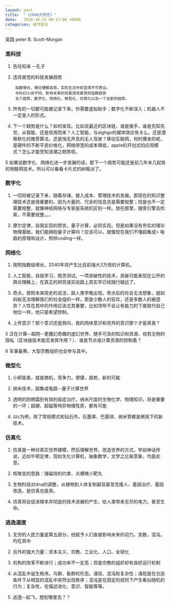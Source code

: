 ```yaml
---
layout: post
title:  "《2040大预言》"
date:   2018-10-15 09:17:06 +0000
categories: 读书笔记
---
```


英国 peter B. Scott-Morgan

### 高科技

1. 告往知来 --孔子

2. 违背直觉的科技发展趋势

        指数增长，理论理解容易，实际生活中却显得不可思议。
        与科幻小说不同，影响未来的将是违背直觉的指数趋势
        五个趋势，数字化、网络化、微型化、仿真化以及一个全新的趋势。

3. 所有的一切都可能被记录下来，你需要虚拟助手；数字化不断深入；机器人不一定是人的形式。

4. 下一个趋势是什么？如何发现。比如说最近的区块链，谁是推手，谁是先知先觉，从智能、还是信用而来？人工智能，与alghgo的媒体效应有关么，还是潜移默化的推荐算法，还是悄无声息的无人驾驶？移动互联网，何时爆发的呢，是硬件的不断平民价格化，网络带宽的成本降低，apple的开创式的应用模式？怎么才能觉知浪潮之趋势呢。

5 如果说数字化、网络化进一步发展的话，那下一个趋势可能还是前几年未几起势的物联网技术。所以可以看看卡片式的树莓派了。

### 数字化

1. 一切将被记录下来，随着存储、接入成本、管理技术的发展。那现在的知识整理技术还是很重要的，因为大量的、冗余的信息总是需要规整；但是也不一定需要规整，就像神经网络与专家是系统的区别一样。放在那里，搜索引擎去检索，不需要规整。。。

2. 摩尔定律，自我实现的预言。量子计算，必将实现。但是如果没有夯实的理论物理基础，我们能拥抱量子计算吗？应该可以，就像现在我们不懂超集成>    电路的原理和设计，照样coding一样。 

### 网络化

1. 按照指数级增长，2040年将产生比目前强大3万倍的计算机。

2. 人工智能，自我学习，图灵测试。一项突破性的技术，突破可能表现在公开的舆论理解上，在真正的研究或实验路上其实早已经践行越远了。

3. 奇点，按照未来简史的说法，超人类早晚出现。奇点后的社会无法想象，就如蚂蚁无法理解我们的社会组织一样。那是少数人的狂欢，还是多数人的被遗弃？人性在其中的作用应该尤其重要，比如领导不会让有能力的下属取代自己地位一样，他只是希望控制。

4. 上传意识？那个意识还是我吗，我的肉体意识和另外的意识那个才是真我？

5 泛在计算--超网--更魔幻奇趣的虚幻世界、随手可及的知识和资源、视若无物的隐私（区块链技术能否发挥作用？）、谁是节点或计算资源的控制着？

6 军事备赛，大型宗教组织也会参与其中。

### 微型化

1. 小即是美，就是商机，竞争力，便捷，趋势，新的可能 

2. 纳米技术，超集成电路--量子计算世界

3. 透明的防晒霜到有效的癌症治疗。纳米尺度的生物化学、物理知识，将是重要的一环；超硬、超磁等特异物理性质，都有可能

4. 以c为例，除了常规模式和钻石外，石墨烯、巴基球、纳米管都是微观下的新技术。

### 仿真化

1. 仿真是一种对真实世界建模，然后理解世界、改造世界的方式。早如神话传说，近如牛顿定律，现如生化计算机，抽象数学，文学之比喻意象，均是此意。

2. 核聚变的思路：强磁场的约束、点爆微小靶丸

3. 生物科技对dna的调整，从植物到人体复制器官甚至克隆人、基因治疗、基因改造，是仿真也是真。

4. 仿真将会促进根本并彻底的技术进展的产生，给人类带来无尽的电力，甚至生命。

### 逃逸速度

1. 无穷的人民力量是第五部分，他赋予人们直接影响未来的动力。变数，混沌，均在其中

2. 另外的强大力量：资本主义、宗教、工业化、人口、全球化

3. 机构的改革不断进行；成功率不一定高；但是宗教的组织却有良好运行机制

4. 从混乱中诞生秩序。鸟群、鱼群的形态。涌现、混沌和复杂性；涌现是在合适条件下从明显的混乱中突然出现秩序；混沌是在固定的规则下产生看似随机的行为；复杂性，在描述进化、意识、智能等等。

5. 逃逸--起飞，想到哪里去？？